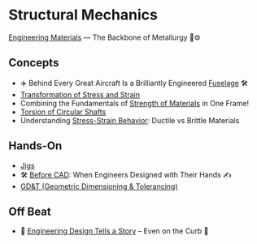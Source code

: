# Structural Mechanics

[Engineering Materials](https://www.linkedin.com/posts/metallurgydaily_metallurgy-engineeringmaterials-metals-activity-7335283696557510656-AZ8g/?utm_source=share&utm_medium=member_android&rcm=ACoAAD-ruCgBJnujmeLzmj1X4DpLLTuxktERedQ) — The Backbone of Metallurgy 🧱⚙️

## Concepts
- ✈️ Behind Every Great Aircraft Is a Brilliantly Engineered [Fuselage](https://www.linkedin.com/posts/krishnagupta-1999_aircraftdesign-aerospaceengineering-fuselage-activity-7331231108283420673-sBNp/?utm_source=share&utm_medium=member_android&rcm=ACoAAD-ruCgBJnujmeLzmj1X4DpLLTuxktERedQ) 🛠️
- [Transformation of Stress and Strain](https://www.linkedin.com/posts/suraj-sarkar-2000sps1236_transformation-of-stress-and-strain-handwrittennotes-activity-7331174498198585346-K4Js/?utm_source=share&utm_medium=member_android&rcm=ACoAAD-ruCgBJnujmeLzmj1X4DpLLTuxktERedQ)
- Combining the Fundamentals of [Strength of Materials](https://www.linkedin.com/posts/dzignlimited_mechanicalengineering-engineeringbasics-strengthofmaterials-activity-7333337135468486656-9lKV/?utm_source=share&utm_medium=member_android&rcm=ACoAAD-ruCgBJnujmeLzmj1X4DpLLTuxktERedQ) in One Frame!
- [Torsion of Circular Shafts](https://www.linkedin.com/posts/suraj-sarkar-2000sps1236_torsion-of-circular-shafts-handwrittennotes-activity-7332246542629658624-AnDW/?utm_source=share&utm_medium=member_android&rcm=ACoAAD-ruCgBJnujmeLzmj1X4DpLLTuxktERedQ)
- Understanding [Stress-Strain Behavior](https://www.linkedin.com/posts/syed-darain-abbas-sherazi-9b28b1300_engineering-materialscience-mechanicaldesign-activity-7334295399639179264-2GGY/?utm_source=share&utm_medium=member_android&rcm=ACoAAD-ruCgBJnujmeLzmj1X4DpLLTuxktERedQ): Ductile vs Brittle Materials
 
## Hands-On
- [Jigs](https://www.linkedin.com/posts/sunil-kumar-b86b41330_jigs-definition-a-jig-is-a-work-holding-activity-7333173820184248321-wxNS?utm_source=share&utm_medium=member_android&rcm=ACoAAD-ruCgBJnujmeLzmj1X4DpLLTuxktERedQ)
- 🛠️ [Before CAD](https://www.linkedin.com/posts/raylan-charles-fernandes-5b05a8226_catia-solidworks-mechanicalengineering-activity-7331942741788028929-7prh/?utm_source=share&utm_medium=member_android&rcm=ACoAAD-ruCgBJnujmeLzmj1X4DpLLTuxktERedQ): When Engineers Designed with Their Hands ✍️
- [GD&T (Geometric Dimensioning & Tolerancing)](https://www.linkedin.com/posts/sattyam-maurya_gdandt-mechanicalengineering-engineeringdrawings-activity-7336942488865193984-ADcU/?utm_source=share&utm_medium=member_android&rcm=ACoAAD-ruCgBJnujmeLzmj1X4DpLLTuxktERedQ)

## Off Beat 
- 🔧 [Engineering Design Tells a Story](https://www.linkedin.com/posts/galileov_engineeringdesign-mechanicalengineering-suspension-activity-7334027030109278210-YCrd/?utm_source=share&utm_medium=member_android&rcm=ACoAAD-ruCgBJnujmeLzmj1X4DpLLTuxktERedQ) – Even on the Curb 🛞
